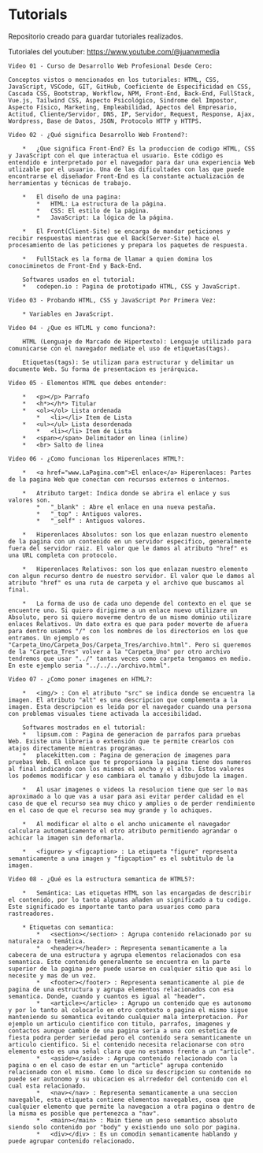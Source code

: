 # Tutorials
Repositorio creado para guardar tutoriales realizados.

Tutoriales del youtuber: https://www.youtube.com/@juanwmedia

    Video 01 - Curso de Desarrollo Web Profesional Desde Cero:

    Conceptos vistos o mencionados en los tutoriales: HTML, CSS, JavaScript, VSCode, GIT, GitHub, Coeficiente de Especificidad en CSS, Cascada CSS, Bootstrap, Workflow, NPM, Front-End, Back-End, FullStack, Vue.js, Tailwind CSS, Aspecto Psicológico, Sindrome del Impostor, Aspecto Físico, Marketing, Empleabilidad, Apectos del Empresario, Actitud, Cliente/Servidor, DNS, IP, Servidor, Request, Response, Ajax, Wordpress, Base de Datos, JSON, Protocolo HTTP y HTTPS.

    Video 02 - ¿Qué significa Desarrollo Web Frontend?:
        
        *   ¿Que significa Front-End? Es la produccion de codigo HTML, CSS y JavaScript con el que interactua el usuario. Este código es entendido e interpretado por el navegador para dar una experiencia Web utlizable por el usuario. Una de las dificultades con las que puede encontrarse el diseñador Front-End es la constante actualización de herramientas y técnicas de trabajo.

        *   El diseño de una pagina:
            *   HTML: La estructura de la página.
            *   CSS: El estilo de la página.
            *   JavaScript: La lógica de la página.

        *   El Front(Client-Site) se encarga de mandar peticiones y recibir respuestas mientras que el Back(Server-Site) hace el procesamiento de las peticiones y prepara los paquetes de respuesta.

        *   FullStack es la forma de llamar a quien domina los conociminetos de Front-End y Back-End.

        Softwares usados en el tutorial: 
        *   codepen.io : Pagina de prototipado HTML, CSS y JavaScript.

    Video 03 - Probando HTML, CSS y JavaScript Por Primera Vez:

        * Variables en JavaScript.

    Video 04 - ¿Que es HTLML y como funciona?:

        HTML (Lenguaje de Marcado de Hipertexto): Lenguaje utilizado para comunicarse con el navegador mediate el uso de etiquetas(tags).

        Etiquetas(tags): Se utilizan para estructurar y delimitar un documento Web. Su forma de presentacion es jerárquica.
    
    Video 05 - Elementos HTML que debes entender:

        *   <p></p> Parrafo
        *   <h*></h*> Titular
        *   <ol></ol> Lista ordenada
            *   <li></li> Item de Lista
        *   <ul></ul> Lista desordenada
            *   <li></li> Item de Lista
        *   <span></span> Delimitador en linea (inline)
        *   <br> Salto de linea

    Video 06 - ¿Como funcionan los Hiperenlaces HTML?:

        *   <a href="www.LaPagina.com">El enlace</a> Hiperenlaces: Partes de la pagina Web que conectan con recursos externos o internos.
        
        *   Atributo target: Indica donde se abrira el enlace y sus valores son.
            *   "_blank" : Abre el enlace en una nueva pestaña.
            *   "_top" : Antiguos valores.
            *   "_self" : Antiguos valores.

        *   Hiperenlaces Absolutos: son los que enlazan nuestro elemento de la pagina con un contenido en un servidor especifico, generalmente fuera del servidor raiz. El valor que le damos al atributo "href" es una URL completa con protocolo.

        *   Hiperenlaces Relativos: son los que enlazan nuestro elemento con algun recurso dentro de nuestro servidor. El valor que le damos al atributo "href" es una ruta de carpeta y el archivo que buscamos al final.

        *   La forma de uso de cada uno depende del contexto en el que se encuentre uno. Si quiero dirigirme a un enlace nuevo utilizare un Absoluto, pero si quiero moverme dentro de un mismo dominio utilizare enlaces Relativos. Un dato extra es que para poder moverte de afuera para dentro usamos "/" con los nombres de los directorios en los que entramos. Un ejemplo es "Carpeta_Uno/Carpeta_Dos/Carpeta_Tres/archivo.html". Pero si queremos de la "Carpeta_Tres" volver a la "Carpeta_Uno" por otro archivo tendremos que usar "../" tantas veces como carpeta tengamos en medio. En este ejemplo seria "../../../archivo.html".

    Video 07 - ¿Como poner imagenes en HTML?:

        *   <img/> : Con el atributo "src" se indica donde se encuentra la imagen. El atributo "alt" es una descripcion que complementa a la imagen. Esta descripcion es leida por el navegador cuando una persona con problemas visuales tiene activada la accesibilidad.

        Softwares mostrados en el tutorial:
        *   lipsum.com : Pagina de generacion de parrafos para pruebas Web. Existe una libreria o extensión que te permite crearlos con atajos directamente mientras programas.
        *   placekitten.com : Pagina de generacion de imagenes para pruebas Web. El enlace que te proporsiona la pagina tiene dos numeros al final indicando con los mismos el ancho y el alto. Estos valores los podemos modificar y eso cambiara el tamaño y dibujode la imagen.

        *   Al usar imagenes o videos la resolucion tiene que ser lo mas aproximado a lo que vas a usar para asi evitar perder calidad en el caso de que el recurso sea muy chico y amplies o de perder rendimiento en el caso de que el recurso sea muy grande y lo achiques.

        *   Al modificar el alto o el ancho unicamente el navegador calculara automaticamente el otro atributo permitiendo agrandar o achicar la imagen sin deformarla.

        *   <figure> y <figcaption> : La etiqueta "figure" representa semanticamente a una imagen y "figcaption" es el subtitulo de la imagen.

    Video 08 - ¿Qué es la estructura semantica de HTML5?:

        *   Semántica: Las etiquetas HTML son las encargadas de describir el contenido, por lo tanto algunas añaden un significado a tu codigo. Este significado es importante tanto para usuarios como para rastreadores.

        * Etiquetas con semantica:
            *   <section></section> : Agrupa contenido relacionado por su naturaleza o temática.
            *   <header></header> : Representa semanticamente a la cabecera de una estructura y agrupa elementos relacionados con esa semantica. Este contenido generalmente se encuentra en la parte superior de la pagina pero puede usarse en cualquier sitio que asi lo necesite y mas de un vez.
            *   <footer></footer> : Representa semanticamente al pie de pagina de una estructura y agrupa elementos relacionados con esa semantica. Donde, cuando y cuantos es igual al "header".
            *   <article></article> : Agrupo un contenido que es autonomo y por lo tanto al colocarlo en otro contexto o pagina el mismo sigue manteniendo su semantica evitando cualquier mala interpretacion. Por ejemplo un articulo cientifico con titulo, parrafos, imagenes y contactos aunque cambie de una pagina seria a una con estetica de fiesta podra perder seriedad pero el contenido sera semanticamente un articulo cientifico. Si el contenido necesita relacionarse con otro elemento esto es una señal clara que no estamos frente a un "article".
            *   <aside></aside> : Agrupa contenido relacionado con la pagina o en el caso de estar en un "article" agrupa contenido relacionado con el mismo. Como lo dice su descripcion su contenido no puede ser autonomo y su ubicacion es alrrededor del contenido con el cual esta relacionado.
            *   <nav></nav> : Representa semanticamente a una seccion navegable, esta etiqueta contiene elementos navegables, osea que cualquier elemento que permite la navegacion a otra pagina o dentro de la misma es posible que pertenezca a "nav".
            *   <main></main> : Main tiene un peso semantico absoluto siendo solo contenido por "body" y existiendo uno solo por pagina.
            *   <div></div> : Es un comodin semanticamente hablando y puede agrupar contenido relacionado.

